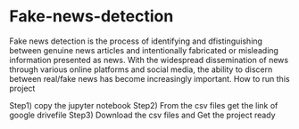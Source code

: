 # Fake-news-detection
Fake news detection is the process of identifying and dfistinguishing between genuine news articles and intentionally fabricated or misleading information presented as news. With the widespread dissemination of news through various online platforms and social media, the ability to discern between real/fake news has become increasingly important.
How to run this project

Step1)  copy the jupyter notebook
Step2) From the csv files get the link of google drivefile
Step3) Download the csv files and Get the project ready
